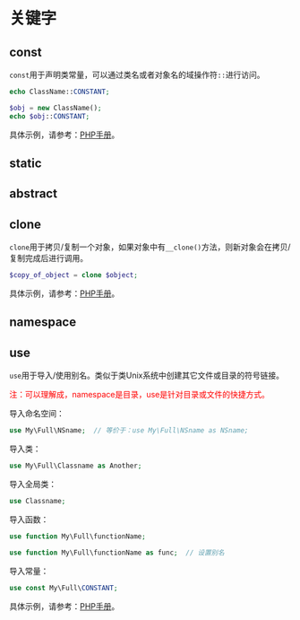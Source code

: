 # 关键字

## const

`const`用于声明类常量，可以通过类名或者对象名的域操作符`::`进行访问。

```php
echo ClassName::CONSTANT;
```

```php
$obj = new ClassName();
echo $obj::CONSTANT;
```

具体示例，请参考：[PHP手册](http://php.net/manual/zh/language.oop5.constants.php)。


## static


## abstract


## clone

`clone`用于拷贝/复制一个对象，如果对象中有`__clone()`方法，则新对象会在拷贝/复制完成后进行调用。

```php
$copy_of_object = clone $object;
```

具体示例，请参考：[PHP手册](http://www.php.net/manual/zh/language.oop5.cloning.php)。


## namespace


## use

`use`用于导入/使用别名。类似于类Unix系统中创建其它文件或目录的符号链接。

<font color="red">注：可以理解成，namespace是目录，use是针对目录或文件的快捷方式。</font>

导入命名空间：

```php
use My\Full\NSname;  // 等价于：use My\Full\NSname as NSname;
```

导入类：

```php
use My\Full\Classname as Another;
```

导入全局类：

```php
use Classname;
```

导入函数：

```php
use function My\Full\functionName;
```

```php
use function My\Full\functionName as func;  // 设置别名
```

导入常量：

```php
use const My\Full\CONSTANT;
```

具体示例，请参考：[PHP手册](http://php.net/manual/zh/language.namespaces.importing.php)。



